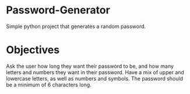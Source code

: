 # Password-Generator
Simple python project that generates a random password. 

# Objectives
Ask the user how long they want their password to be, and how many letters and numbers they want in their password.
Have a mix of upper and lowercase letters, as well as numbers and symbols.
The password should be a minimum of 6 characters long.
